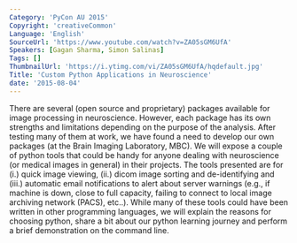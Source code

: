 ```yaml
---
Category: 'PyCon AU 2015'
Copyright: 'creativeCommon'
Language: 'English'
SourceUrl: 'https://www.youtube.com/watch?v=ZA05sGM6UfA'
Speakers: [Gagan Sharma, Simon Salinas]
Tags: []
ThumbnailUrl: 'https://i.ytimg.com/vi/ZA05sGM6UfA/hqdefault.jpg'
Title: 'Custom Python Applications in Neuroscience'
date: '2015-08-04'
---
```

There are several (open source and proprietary) packages available for image processing in neuroscience. However, each package has its own strengths and limitations depending on the purpose of the analysis. After testing many of them at work, we have found a need to develop our own packages (at the Brain Imaging Laboratory, MBC). We will expose a couple of python tools that could be handy for anyone dealing with neuroscience (or medical images in general) in their projects. The tools presented are for (i.) quick image viewing, (ii.) dicom image sorting and de-identifying and (iii.) automatic email notifications to alert about server warnings (e.g., if machine is down, close to full capacity, failing to connect to local image archiving network (PACS), etc..). While many of these tools could have been written in other programming languages, we will explain the reasons for choosing python, share a bit about our python learning journey and perform a brief demonstration on the command line.
